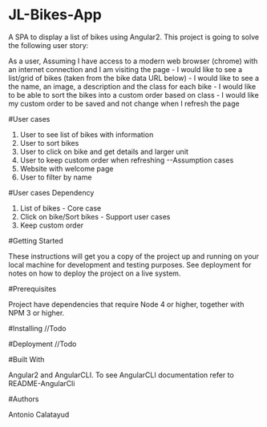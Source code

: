 # JL-Bikes-App
A SPA to display a list of bikes using Angular2. This project is going to solve the following user story:

As a user, Assuming I have access to a modern web browser (chrome) with an internet connection and I am visiting the page - 
I would like to see a list/grid of bikes (taken from the bike data URL below) - I would like to see a the name, an image, 
a description and the class for each bike - I would like to be able to sort the bikes into a custom order based on class - 
I would like my custom order to be saved and not change when I refresh the page

#User cases
1. User to see list of bikes with information
2. User to sort bikes
3. User to click on bike and get details and larger unit
4. User to keep custom order when refreshing
--Assumption cases
5. Website with welcome page
6. User to filter by name

#User cases Dependency
1. List of bikes - Core case
2. Click on bike/Sort bikes - Support user cases
3. Keep custom order


#Getting Started

These instructions will get you a copy of the project up and running on your local machine for development and testing purposes. 
See deployment for notes on how to deploy the project on a live system.

#Prerequisites

Project have dependencies that require Node 4 or higher, together with NPM 3 or higher.

#Installing
//Todo

#Deployment
//Todo

#Built With

Angular2 and AngularCLI. To see AngularCLI documentation refer to README-AngularCli

#Authors

Antonio Calatayud